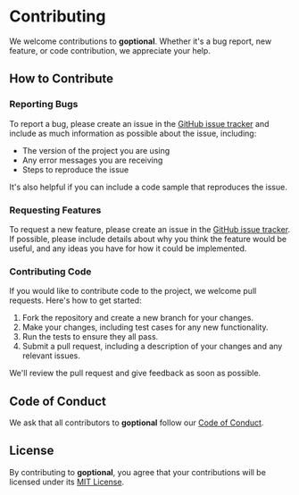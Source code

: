 # Contributing

We welcome contributions to **goptional**. Whether it's a bug report, new feature, or code contribution, we appreciate your help.

## How to Contribute

### Reporting Bugs

To report a bug, please create an issue in the [GitHub issue tracker](https://github.com/nykolynoleg/goptional/issues) and include as much information as possible about the issue, including:

* The version of the project you are using
* Any error messages you are receiving
* Steps to reproduce the issue

It's also helpful if you can include a code sample that reproduces the issue.

### Requesting Features

To request a new feature, please create an issue in the [GitHub issue tracker](https://github.com/nykolynoleg/goptional/issues). If possible, please include details about why you think the feature would be useful, and any ideas you have for how it could be implemented.

### Contributing Code

If you would like to contribute code to the project, we welcome pull requests. Here's how to get started:

1. Fork the repository and create a new branch for your changes.
2. Make your changes, including test cases for any new functionality.
3. Run the tests to ensure they all pass.
4. Submit a pull request, including a description of your changes and any relevant issues.

We'll review the pull request and give feedback as soon as possible.

## Code of Conduct

We ask that all contributors to **goptional** follow our [Code of Conduct](CODE_OF_CONDUCT.md).

## License

By contributing to **goptional**, you agree that your contributions will be licensed under its [MIT License](LICENSE.txt).
